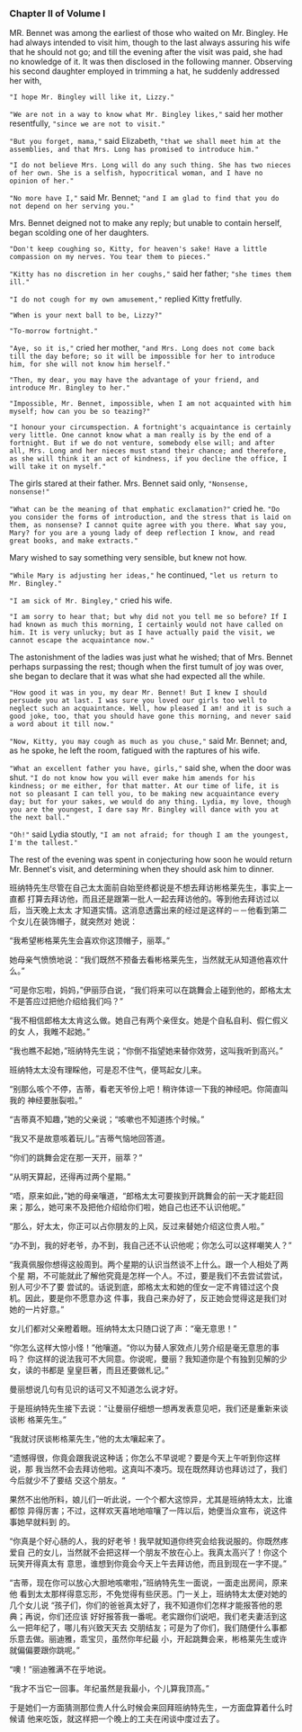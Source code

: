 ### Chapter II of Volume I

 MR. Bennet was among the earliest of those who waited on Mr. Bingley. He had always intended to visit him, though to the last always assuring his wife that he should not go; and till the evening after the visit was paid, she had no knowledge of it. It was then disclosed in the following manner. Observing his second daughter employed in trimming a hat, he suddenly addressed her with,

```"I hope Mr. Bingley will like it, Lizzy."```

```"We are not in a way to know what Mr. Bingley likes,"``` said her mother resentfully, ```"since we are not to visit."```

```"But you forget, mama,"``` said Elizabeth, ```"that we shall meet him at the assemblies, and that Mrs. Long has promised to introduce him."```

```"I do not believe Mrs. Long will do any such thing. She has two nieces of her own. She is a selfish, hypocritical woman, and I have no opinion of her."```

```"No more have I,"``` said Mr. Bennet; ```"and I am glad to find that you do not depend on her serving you."```

Mrs. Bennet deigned not to make any reply; but unable to contain herself, began scolding one of her daughters.

```"Don't keep coughing so, Kitty, for heaven's sake! Have a little compassion on my nerves. You tear them to pieces."```

```"Kitty has no discretion in her coughs,"``` said her father; ```"she times them ill."```

```"I do not cough for my own amusement,"``` replied Kitty fretfully.

```"When is your next ball to be, Lizzy?"```

```"To-morrow fortnight."```

```"Aye, so it is,"``` cried her mother, ```"and Mrs. Long does not come back till the day before; so it will be impossible for her to introduce him, for she will not know him herself."```

```"Then, my dear, you may have the advantage of your friend, and introduce Mr. Bingley to her."```

```"Impossible, Mr. Bennet, impossible, when I am not acquainted with him myself; how can you be so teazing?"```

```"I honour your circumspection. A fortnight's acquaintance is certainly very little. One cannot know what a man really is by the end of a fortnight. But if we do not venture, somebody else will; and after all, Mrs. Long and her nieces must stand their chance; and therefore, as she will think it an act of kindness, if you decline the office, I will take it on myself."```

The girls stared at their father. Mrs. Bennet said only, ```"Nonsense, nonsense!"```

```"What can be the meaning of that emphatic exclamation?"``` cried he. ```"Do you consider the forms of introduction, and the stress that is laid on them, as nonsense? I cannot quite agree with you there. What say you, Mary? for you are a young lady of deep reflection I know, and read great books, and make extracts."```

Mary wished to say something very sensible, but knew not how.

```"While Mary is adjusting her ideas,"``` he continued, ```"let us return to Mr. Bingley."```

```"I am sick of Mr. Bingley,"``` cried his wife.

```"I am sorry to hear that; but why did not you tell me so before? If I had known as much this morning, I certainly would not have called on him. It is very unlucky; but as I have actually paid the visit, we cannot escape the acquaintance now."```

The astonishment of the ladies was just what he wished; that of Mrs. Bennet perhaps surpassing the rest; though when the first tumult of joy was over, she began to declare that it was what she had expected all the while.

```"How good it was in you, my dear Mr. Bennet! But I knew I should persuade you at last. I was sure you loved our girls too well to neglect such an acquaintance. Well, how pleased I am! and it is such a good joke, too, that you should have gone this morning, and never said a word about it till now."```

```"Now, Kitty, you may cough as much as you chuse,"``` said Mr. Bennet; and, as he spoke, he left the room, fatigued with the raptures of his wife.

```"What an excellent father you have, girls,"``` said she, when the door was shut. ```"I do not know how you will ever make him amends for his kindness; or me either, for that matter. At our time of life, it is not so pleasant I can tell you, to be making new acquaintance every day; but for your sakes, we would do any thing. Lydia, my love, though you are the youngest, I dare say Mr. Bingley will dance with you at the next ball."```

```"Oh!"``` said Lydia stoutly, ```"I am not afraid; for though I am the youngest, I'm the tallest."```

The rest of the evening was spent in conjecturing how soon he would return Mr. Bennet's visit, and determining when they should ask him to dinner.

班纳特先生尽管在自己太太面前自始至终都说是不想去拜访彬格莱先生，事实上一直都 打算去拜访他，而且还是跟第一批人一起去拜访他的。等到他去拜访过以后，当天晚上太太 才知道实情。这消息透露出来的经过是这样的－－他看到第二个女儿在装饰帽子，就突然对 她说：

“我希望彬格莱先生会喜欢你这顶帽子，丽萃。”

她母亲气愤愤地说：“我们既然不预备去看彬格莱先生，当然就无从知道他喜欢什 么。”

“可是你忘啦，妈妈，”伊丽莎白说，“我们将来可以在跳舞会上碰到他的，郎格太太 不是答应过把他介绍给我们吗？”

“我不相信郎格太太肯这么做。她自己有两个亲侄女。她是个自私自利、假仁假义的女 人，我睢不起她。”

“我也瞧不起她，”班纳特先生说；“你倒不指望她来替你效劳，这叫我听到高兴。”

班纳特太太没有理睬他，可是忍不住气，便骂起女儿来。

“别那么咳个不停，吉蒂，看老天爷份上吧！稍许体谅一下我的神经吧。你简直叫我的 神经要胀裂啦。”

“吉蒂真不知趣，”她的父亲说；“咳嗽也不知道拣个时候。”

“我又不是故意咳着玩儿。”吉蒂气恼地回答道。

“你们的跳舞会定在那一天开，丽萃？”

“从明天算起，还得再过两个星期。”

“唔，原来如此，”她的母亲嚷道，“郎格太太可要挨到开跳舞会的前一天才能赶回 来；那么，她可来不及把他介绍给你们啦，她自己也还不认识他呢。”

“那么，好太太，你正可以占你朋友的上风，反过来替她介绍这位贵人啦。”

“办不到，我的好老爷，办不到，我自己还不认识他呢；你怎么可以这样嘲笑人？”

“我真佩服你想得这般周到。两个星期的认识当然谈不上什么。跟一个人相处了两个星 期，不可能就此了解他究竟是怎样一个人。不过，要是我们不去尝试尝试，别人可少不了要 尝试的。话说到底，郎格太太和她的侄女一定不肯错过这个良机。因此，要是你不愿意办这 件事，我自己来办好了，反正她会觉得这是我们对她的一片好意。”

女儿们都对父亲瞪着眼。班纳特太太只随口说了声：“毫无意思！”

“你怎么这样大惊小怪！”他嚷道。“你以为替人家效点儿劳介绍是毫无意思的事吗？ 你这样的说法我可不大同意。你说呢，曼丽？我知道你是个有独到见解的少女，读的书都是 皇皇巨著，而且还要做札记。”

曼丽想说几句有见识的话可又不知道怎么说才好。

于是班纳特先生接下去说：“让曼丽仔细想一想再发表意见吧，我们还是重新来谈谈彬 格莱先生。”

“我就讨厌谈彬格莱先生，”他的太太嚷起来了。

“遗憾得很，你竟会跟我说这种话；你怎么不早说呢？要是今天上午听到你这样说，那 我当然不会去拜访他啦。这真叫不凑巧。现在既然拜访也拜访过了，我们今后就少不了要结 交这个朋友。“

果然不出他所料，娘儿们一听此说，一个个都大这惊异，尤其是班纳特太太，比谁都惊 异得厉害；不过，这样欢天喜地地喧嚷了一阵以后，她便当众宣布，说这件事她早就料到 的。

“你真是个好心肠的人，我的好老爷！我早就知道你终究会给我说服的。你既然疼爱自 己的女儿，当然就不会把这样一个朋友不放在心上。我真太高兴了！你这个玩笑开得真太有 意思，谁想到你竟会今天上午去拜访他，而且到现在一字不提。”

“吉蒂，现在你可以放心大胆地咳嗽啦，”班纳特先生一面说，一面走出房间，原来他 看到太太那样得意忘形，不免觉得有些厌恶。门一关上，班纳特太太便对她的几个女儿说 “孩子们，你们的爸爸真太好了，我不知道你们怎样才能报答他的恩典；再说，你们还应该 好好报答我一番呢。老实跟你们说吧，我们老夫妻活到这么一把年纪了，哪儿有兴致天天去 交朋结友；可是为了你们，我们随便什么事都乐意去做。丽迪雅，乖宝贝，虽然你年纪最 小，开起跳舞会来，彬格莱先生或许就偏偏要跟你跳呢。”

“噢！”丽迪雅满不在乎地说。

“我才不当它一回事。年纪虽然是我最小，个儿算我顶高。”

于是她们一方面猜测那位贵人什么时候会来回拜班纳特先生，一方面盘算着什么时候请 他来吃饭，就这样把一个晚上的工夫在闲谈中度过去了。


